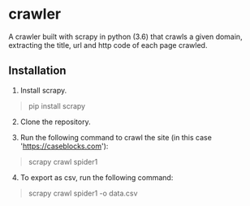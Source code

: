# crawler
A crawler built with scrapy in python (3.6) that crawls a given domain, extracting the title, url and http code of each page crawled.

## Installation
1. Install scrapy.

> pip install scrapy

2. Clone the repository.

3. Run the following command to crawl the site (in this case 'https://caseblocks.com'):

> scrapy crawl spider1

4. To export as csv, run the following command:

> scrapy crawl spider1 -o data.csv
